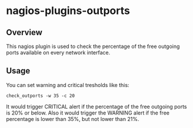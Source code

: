 # nagios-plugins-outports

## Overview
This nagios plugin is used to check the percentage of the free outgoing ports available on every network interface.

## Usage
You can set warning and critical tresholds like this:

    check_outports -w 35 -c 20

It would trigger CRITICAL alert if the percentage of the free outgoing ports is 20% or below. Also it would trigger the WARNING alert if the free percentage is lower than 35%, but not lower than 21%.

